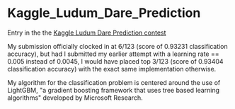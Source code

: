 # Kaggle_Ludum_Dare_Prediction
Entry in the the [Kaggle Ludum Dare Prediction contest](https://www.kaggle.com/c/cs480-spring2020/overview)

My submission officially clocked in at 6/123 (score of 0.93231 classification accuracy), 
but had I submitted my earlier attempt with a learning rate == 0.005 instead of 0.0045, I would have placed top 3/123 (score of 0.93404 classification accuracy)
with the exact same implementation otherwise.

My algorithm for the classification problem is centered around the use of LightGBM, 
"a gradient boosting framework that uses tree based learning algorithms" developed by Microsoft Research.
